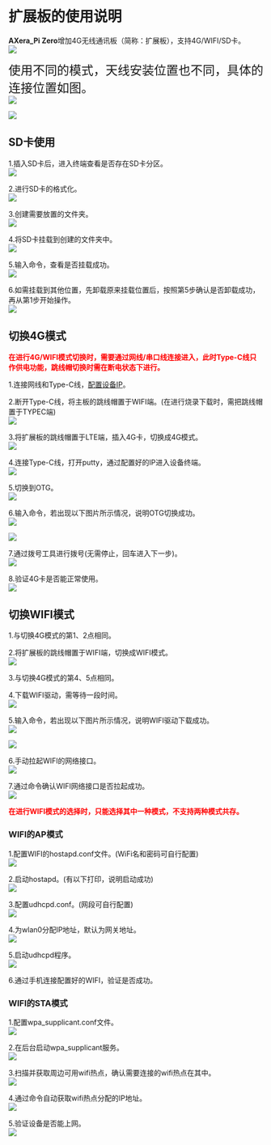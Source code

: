 # 扩展板的使用说明

**AXera_Pi Zero**增加4G无线通讯板（简称：扩展板），支持4G/WIFI/SD卡。<br />
![](./media/board/board_1.png)

<font size="5">使用不同的模式，天线安装位置也不同，具体的连接位置如图。</font><br />
![](./media/board/board_2.jpg)

![](./media/board/board_3.jpg)

## SD卡使用

1.插入SD卡后，进入终端查看是否存在SD卡分区。<br />
![](./media/board/SD/sd_1.png)

2.进行SD卡的格式化。<br />
![](./media/board/SD/sd_2.png)

3.创建需要放置的文件夹。<br />
![](./media/board/SD/sd_3.jpg)

4.将SD卡挂载到创建的文件夹中。<br />
![](./media/board/SD/sd_4.png)

5.输入命令，查看是否挂载成功。<br />
![](./media/board/SD/sd_5.jpg)

6.如需挂载到其他位置，先卸载原来挂载位置后，按照第5步确认是否卸载成功，再从第1步开始操作。<br />
![](./media/board/SD/sd_6.png)

## 切换4G模式

<font color="red"><b>在进行4G/WIFI模式切换时，需要通过网线/串口线连接进入，此时Type-C线只作供电功能，跳线帽切换时需在断电状态下进行。</font></b>

1.连接网线和Type-C线，<a href="https://axera-pi-zero-docs-cn.readthedocs.io/zh-cn/latest/doc_guide_faq.html">配置设备IP</a>。

2.断开Type-C线，将主板的跳线帽置于WIFI端。(在进行烧录下载时，需把跳线帽置于TYPEC端)<br />
![](./media/board/4G/board_6.jpg)

3.将扩展板的跳线帽置于LTE端，插入4G卡，切换成4G模式。<br />
![](./media/board/4G/board_7.jpg)

4.连接Type-C线，打开putty，通过配置好的IP进入设备终端。<br />
![](./media/board/4G/board_8.jpg)

5.切换到OTG。<br />
![](./media/board/4G/board_2.jpg)

6.输入命令，若出现以下图片所示情况，说明OTG切换成功。<br />
![](./media/board/4G/board_3.jpg)

![](./media/board/4G/board_4.jpg)

7.通过拨号工具进行拨号(无需停止，回车进入下一步)。<br />
![](./media/board/4G/board_5.png)

8.验证4G卡是否能正常使用。<br />
![](./media/board/4G/board_9.jpg)

## 切换WIFI模式

1.与切换4G模式的第1、2点相同。<br />

2.将扩展板的跳线帽置于WIFI端，切换成WIFI模式。<br />
![](./media/board/wifi/wifi_1.jpg)

3.与切换4G模式的第4、5点相同。<br />

4.下载WIFI驱动，需等待一段时间。<br />
![](./media/board/wifi/wifi_2.jpg)

5.输入命令，若出现以下图片所示情况，说明WIFI驱动下载成功。<br />
![](./media/board/wifi/wifi_3.png)

![](./media/board/wifi/wifi_4.jpg)

6.手动拉起WIFI的网络接口。<br />
![](./media/board/wifi/wifi_5.jpg)

7.通过命令确认WIFI网络接口是否拉起成功。<br />
![](./media/board/wifi/wifi_6.jpg)

<font color="red"><b>在进行WIFI模式的选择时，只能选择其中一种模式，不支持两种模式共存。</font></b>

### WIFI的AP模式

1.配置WIFI的hostapd.conf文件。(WiFi名和密码可自行配置)<br />
![](./media/board/wifi/AP/ap_1.png)

2.启动hostapd。(有以下打印，说明启动成功)<br />
![](./media/board/wifi/AP/ap_2.png)

3.配置udhcpd.conf。(网段可自行配置)<br />
![](./media/board/wifi/AP/ap_3.jpg)

4.为wlan0分配IP地址，默认为网关地址。<br />
![](./media/board/wifi/AP/ap_4.jpg)

5.启动udhcpd程序。<br />
![](./media/board/wifi/AP/ap_5.jpg)

6.通过手机连接配置好的WIFI，验证是否成功。<br />


### WIFI的STA模式

1.配置wpa_supplicant.conf文件。<br />
![](./media/board/wifi/STA/sta_1.jpg)

2.在后台启动wpa_supplicant服务。<br />
![](./media/board/wifi/STA/sta_2.png)

3.扫描并获取周边可用wifi热点，确认需要连接的wifi热点在其中。<br />
![](./media/board/wifi/STA/sta_3.jpg)

4.通过命令自动获取wifi热点分配的IP地址。<br />
![](./media/board/wifi/STA/sta_4.jpg)

5.验证设备是否能上网。<br />
![](./media/board/wifi/STA/sta_5.jpg)


